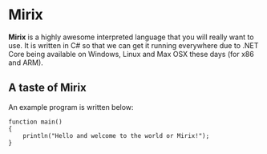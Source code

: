 Mirix
=====

**Mirix** is a highly awesome interpreted language that you will really want to use. It is written in C# so that we can get it running everywhere due to .NET Core being available on Windows, Linux and Max OSX these days (for x86 and ARM).

## A taste of Mirix

An example program is written below:

````
function main()
{
    println("Hello and welcome to the world or Mirix!");
}
````